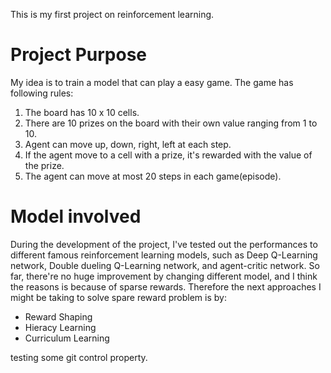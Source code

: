 This is my first project on reinforcement learning.
# Project Purpose
My idea is to train a model that can play a easy game. The game has following rules:

1. The board has 10 x 10 cells.
2. There are 10 prizes on the board with their own value ranging from 1 to 10.
3. Agent can move up, down, right, left at each step.
4. If the agent move to a cell with a prize, it's rewarded with the value of the prize.
5. The agent can move at most 20 steps in each game(episode).

# Model involved
During the development of the project, I've tested out the performances to different famous reinforcement learning models, such as Deep Q-Learning network, Double dueling Q-Learning network, and agent-critic network.
So far, there're no huge improvement by changing different model, and I think the reasons is because of sparse rewards. Therefore the next approaches I might be taking to solve spare reward problem is by:

- Reward Shaping 
- Hieracy Learning
- Curriculum Learning


testing some git control property.